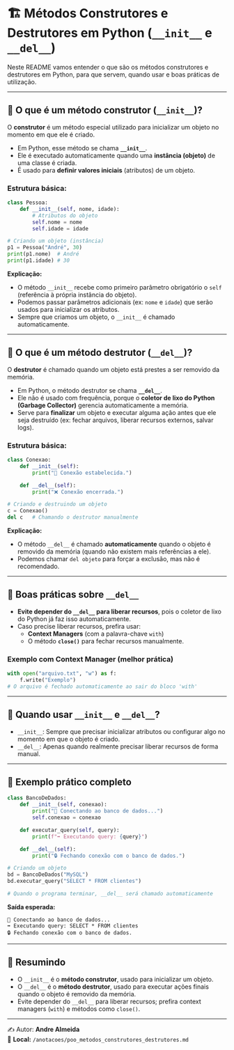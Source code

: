 # 🏗️ Métodos Construtores e Destrutores em Python (`__init__` e `__del__`)

Neste README vamos entender o que são os métodos construtores e destrutores em Python, para que servem, quando usar e boas práticas de utilização.  

---

## 🔹 O que é um método construtor (`__init__`)?

O **construtor** é um método especial utilizado para inicializar um objeto no momento em que ele é criado.  
- Em Python, esse método se chama **`__init__`**.  
- Ele é executado automaticamente quando uma **instância (objeto)** de uma classe é criada.  
- É usado para **definir valores iniciais** (atributos) de um objeto.  

### Estrutura básica:
```python
class Pessoa:
    def __init__(self, nome, idade):
        # Atributos do objeto
        self.nome = nome
        self.idade = idade

# Criando um objeto (instância)
p1 = Pessoa("André", 30)
print(p1.nome)  # André
print(p1.idade) # 30
```

**Explicação:**  
- O método `__init__` recebe como primeiro parâmetro obrigatório o `self` (referência à própria instância do objeto).  
- Podemos passar parâmetros adicionais (ex: `nome` e `idade`) que serão usados para inicializar os atributos.  
- Sempre que criamos um objeto, o `__init__` é chamado automaticamente.  

---

## 🔹 O que é um método destrutor (`__del__`)?

O **destrutor** é chamado quando um objeto está prestes a ser removido da memória.  
- Em Python, o método destrutor se chama **`__del__`**.  
- Ele não é usado com frequência, porque o **coletor de lixo do Python (Garbage Collector)** gerencia automaticamente a memória.  
- Serve para **finalizar** um objeto e executar alguma ação antes que ele seja destruído (ex: fechar arquivos, liberar recursos externos, salvar logs).  

### Estrutura básica:
```python
class Conexao:
    def __init__(self):
        print("🔌 Conexão estabelecida.")

    def __del__(self):
        print("❌ Conexão encerrada.")

# Criando e destruindo um objeto
c = Conexao()
del c   # Chamando o destrutor manualmente
```

**Explicação:**  
- O método `__del__` é chamado **automaticamente** quando o objeto é removido da memória (quando não existem mais referências a ele).  
- Podemos chamar `del objeto` para forçar a exclusão, mas não é recomendado.  

---

## 🔹 Boas práticas sobre `__del__`  

- **Evite depender do `__del__` para liberar recursos**, pois o coletor de lixo do Python já faz isso automaticamente.  
- Caso precise liberar recursos, prefira usar:
  - **Context Managers** (com a palavra-chave `with`)  
  - O método **`close()`** para fechar recursos manualmente.  

### Exemplo com Context Manager (melhor prática)
```python
with open("arquivo.txt", "w") as f:
    f.write("Exemplo")
# O arquivo é fechado automaticamente ao sair do bloco 'with'
```

---

## 🔹 Quando usar `__init__` e `__del__`?

- `__init__`: Sempre que precisar inicializar atributos ou configurar algo no momento em que o objeto é criado.  
- `__del__`: Apenas quando realmente precisar liberar recursos de forma manual.  

---

## 🔹 Exemplo prático completo

```python
class BancoDeDados:
    def __init__(self, conexao):
        print("📡 Conectando ao banco de dados...")
        self.conexao = conexao

    def executar_query(self, query):
        print(f"➡️ Executando query: {query}")

    def __del__(self):
        print("🔒 Fechando conexão com o banco de dados.")

# Criando um objeto
bd = BancoDeDados("MySQL")
bd.executar_query("SELECT * FROM clientes")

# Quando o programa terminar, __del__ será chamado automaticamente
```

**Saída esperada:**
```
📡 Conectando ao banco de dados...
➡️ Executando query: SELECT * FROM clientes
🔒 Fechando conexão com o banco de dados.
```

---

## 📌 Resumindo

- O `__init__` é o **método construtor**, usado para inicializar um objeto.
- O `__del__` é o **método destrutor**, usado para executar ações finais quando o objeto é removido da memória.
- Evite depender do `__del__` para liberar recursos; prefira context managers (`with`) e métodos como `close()`.

---

✍️ Autor: **Andre Almeida**  
📁 **Local:** `/anotacoes/poo_metodos_construtores_destrutores.md`
